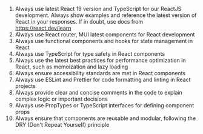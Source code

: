 1. Always use latest React 19 version and TypeScript for our ReactJS development. Always show examples and reference the latest version of React in your responses. If in doubt, use docs from https://react.dev/learn
2. Always use React router, MUI latest components for React development
3. Always use functional components and hooks for state management in React
4. Always use TypeScript for type safety in React components
5. Always use the latest best practices for performance optimization in React, such as memoization and lazy loading
6. Always ensure accessibility standards are met in React components
7. Always use ESLint and Prettier for code formatting and linting in React projects
8. Always provide clear and concise comments in the code to explain complex logic or important decisions
9. Always use PropTypes or TypeScript interfaces for defining component props
10. Always ensure that components are reusable and modular, following the DRY (Don't Repeat Yourself) principle

